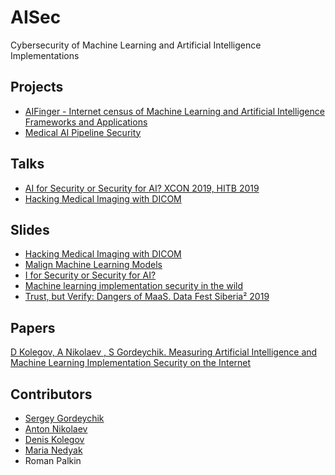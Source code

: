 # AISec

Cybersecurity of Machine Learning and Artificial Intelligence Implementations

## Projects
* [AIFinger - Internet census of Machine Learning and Artificial Intelligence Frameworks and Applications](AI%20Finger/)
* [Medical AI Pipeline Security](../../../dicom)

## Talks
* [AI for Security or Security for AI? XCON 2019, HITB 2019](https://www.youtube.com/watch?v=4j8XOMjjkyo)
* [Hacking Medical Imaging with DICOM](https://www.youtube.com/watch?v=8eXrZLTgy6Q&t=8460)

## Slides
* [Hacking Medical Imaging with DICOM](slides/zn-2019-hm.pdf)
* [Malign Machine Learning Models](slides/zn-2019-malignml.pdf)
* [I for Security or Security for AI?](slides/AI%20Security%20-%20Sergei%20-%20HITB%20-small.pdf)
* [Machine learning implementation security in the wild](slides/aisec-poc-2019.pdf)
* [Trust, but Verify: Dangers of MaaS. Data Fest Siberia² 2019](slides/datafest-siberia-2019.pdf)  

## Papers
[D Kolegov, A Nikolaev , S Gordeychik. Measuring Artificial Intelligence and Machine Learning Implementation Security on the Internet](slides/AIMLInternetCensus2.pdf)

## Contributors
* [Sergey Gordeychik](https://twitter.com/scadasl)
* [Anton Nikolaev](https://github.com/manmolecular)
* [Denis Kolegov](https://twitter.com/dnkolegov)
* [Maria Nedyak](https://twitter.com/mariya_ns)
* Roman Palkin
